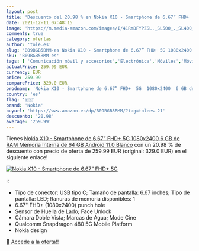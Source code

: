 ```yaml
---
layout: post
title: 'Descuento del 20.98 % en Nokia X10 - Smartphone de 6.67” FHD+  5G'
date: 2021-12-11 07:48:15
image: 'https://m.media-amazon.com/images/I/41RmDFYPZSL._SL500_._SL400_.jpg'
comments: true
category: ofertas
author: 'tole.es'
slug: 'B09BGB5BMM-es Nokia X10 - Smartphone de 6.67” FHD+ 5G 1080x2400 6 GB de...'
sku: 'B09BGB5BMM-es'
tags: [ 'Comunicación móvil y accesorios','Electrónica','Móviles','Móviles y smartphones libres','android','nokia', ]
actualPrice: 259.99 EUR
currency: EUR
price: 259.99
comparePrice: 329.0 EUR
prodname: 'Nokia X10 - Smartphone de 6.67” FHD+  5G  1080x2400  6 GB de RAM  Memoria Interna de 64 GB  Android 11.0  Blanco'
country: 'es'
flag: '🇪🇸'
brand: 'Nokia'
buyurl: 'https://www.amazon.es/dp/B09BGB5BMM/?tag=tolees-21'
descuento: '20.98'
average: '259.99'
---
```


Tienes [Nokia X10 - Smartphone de 6.67” FHD+  5G  1080x2400  6 GB de RAM  Memoria Interna de 64 GB  Android 11.0  Blanco](https://www.amazon.es/dp/B09BGB5BMM/?tag=tolees-21) con un 20.98 % de descuento con precio de oferta de 259.99 EUR (original: 329.0 EUR) en el siguiente enlace!

[![Nokia X10 - Smartphone de 6.67” FHD+  5G](https://m.media-amazon.com/images/I/41RmDFYPZSL._SL500_._SL400_.jpg)](https://www.amazon.es/dp/B09BGB5BMM/?tag=tolees-21)

ℹ️:

- Tipo de conector: USB tipo C; Tamaño de pantalla: 6.67 inches; Tipo de pantalla: LED; Ranuras de memoria disponibles: 1
- 6.67" FHD+ (1080x2400) punch hole
- Sensor de Huella de Lado; Face Unlock
- Cámara Doble Vista; Marcas de Agua; Mode Cine
- Qualcomm Snapdragon 480 5G Mobile Platform
- Nokia design

[🛒 Accede a la oferta!!](https://www.amazon.es/dp/B09BGB5BMM/?tag=tolees-21)
